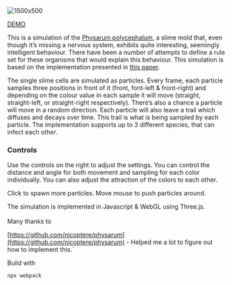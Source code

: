 ![1500x500](https://user-images.githubusercontent.com/17884995/150159940-42be19f2-16f8-4b2e-96c2-2150292a2867.jpg)

[DEMO](https://bewelge.github.io/Physarum-WebGL/)

This is a simulation of the [Physarum polycephalum](https://en.wikipedia.org/wiki/Physarum_polycephalum), a slime mold that, even though it’s missing a nervous system,
exhibits quite interesting, seemingly intelligent behaviour. There have been a number of attempts to define a rule set for these organisms that would explain this behaviour.
This simulation is based on the implementation presented in [this paper](https://uwe-repository.worktribe.com/output/980579).

The single slime cells are simulated as particles. Every frame, each particle samples three positions in front of it (front, font-left & front-right) and depending on the colour value in each sample it will move (straight, straight-left, or straight-right respectively). There’s also a chance a particle will move in a random direction. Each particle will also leave a trail which diffuses and decays over time. This trail is what is being sampled by each particle. The implementation supports up to 3 different species, that can infect each other.




### Controls

Use the controls on the right to adjust the settings. You can control the distance and angle for both movement and sampling for each color individually. You can also adjust the attraction of the colors to each other.

Click to spawn more particles. Move mouse to push particles around.

The simulation is implemented in Javascript & WebGL using Three.js. </br></br>
Many thanks to

[https://github.com/nicoptere/physarum](https://github.com/nicoptere/physarum) - Helped me a lot to figure out how to implement this.`

Build with

```
npx webpack
```
